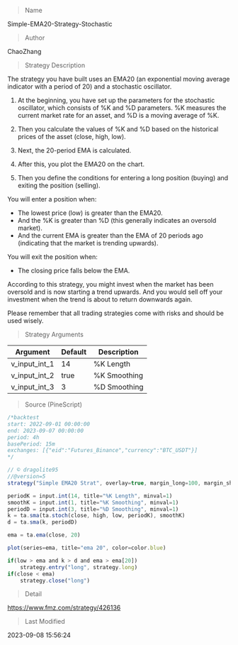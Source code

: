
> Name

Simple-EMA20-Strategy-Stochastic

> Author

ChaoZhang

> Strategy Description

The strategy you have built uses an EMA20 (an exponential moving average indicator with a period of 20) and a stochastic oscillator. 

1. At the beginning, you have set up the parameters for the stochastic oscillator, which consists of %K and %D parameters. %K measures the current market rate for an asset, and %D is a moving average of %K. 

2. Then you calculate the values of %K and %D based on the historical prices of the asset (close, high, low).

3. Next, the 20-period EMA is calculated.

4. After this, you plot the EMA20 on the chart.

5. Then you define the conditions for entering a long position (buying) and exiting the position (selling).

You will enter a position when:
   - The lowest price (low) is greater than the EMA20. 
   - And the %K is greater than %D (this generally indicates an oversold market).
   - And the current EMA is greater than the EMA of 20 periods ago (indicating that the market is trending upwards).

You will exit the position when:
   - The closing price falls below the EMA.

According to this strategy, you might invest when the market has been oversold and is now starting a trend upwards. And you would sell off your investment when the trend is about to return downwards again. 

Please remember that all trading strategies come with risks and should be used wisely.

> Strategy Arguments



|Argument|Default|Description|
|----|----|----|
|v_input_int_1|14|%K Length|
|v_input_int_2|true|%K Smoothing|
|v_input_int_3|3|%D Smoothing|


> Source (PineScript)

``` javascript
/*backtest
start: 2022-09-01 00:00:00
end: 2023-09-07 00:00:00
period: 4h
basePeriod: 15m
exchanges: [{"eid":"Futures_Binance","currency":"BTC_USDT"}]
*/

// © dragolite95
//@version=5
strategy("Simple EMA20 Strat", overlay=true, margin_long=100, margin_short=100)

periodK = input.int(14, title="%K Length", minval=1)
smoothK = input.int(1, title="%K Smoothing", minval=1)
periodD = input.int(3, title="%D Smoothing", minval=1)
k = ta.sma(ta.stoch(close, high, low, periodK), smoothK)
d = ta.sma(k, periodD)

ema = ta.ema(close, 20)

plot(series=ema, title="ema 20", color=color.blue)

if(low > ema and k > d and ema > ema[20])
    strategy.entry("long", strategy.long)
if(close < ema)
    strategy.close("long")
```

> Detail

https://www.fmz.com/strategy/426136

> Last Modified

2023-09-08 15:56:24
